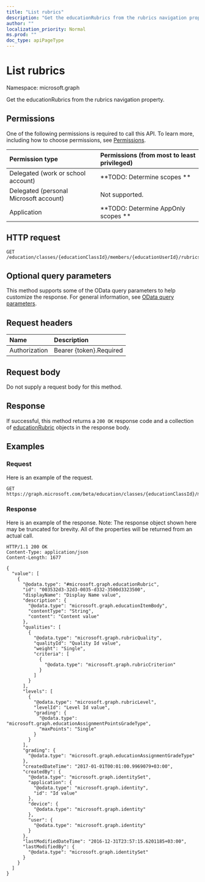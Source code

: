 ```yaml
---
title: "List rubrics"
description: "Get the educationRubrics from the rubrics navigation property."
author: ""
localization_priority: Normal
ms.prod: ""
doc_type: apiPageType
---
```


# List rubrics

Namespace: microsoft.graph

Get the educationRubrics from the rubrics navigation property.

## Permissions
One of the following permissions is required to call this API. To learn more, including how to choose permissions, see [Permissions](/concepts/permissions-reference.md).

|Permission type|Permissions (from most to least privileged)|
|:---|:---|
|Delegated (work or school account)|**TODO: Determine scopes **|
|Delegated (personal Microsoft account)|Not supported.|
|Application|**TODO: Determine AppOnly scopes **|

## HTTP request
<!-- {
  "blockType": "ignored"
}
-->
``` http
GET /education/classes/{educationClassId}/members/{educationUserId}/rubrics
```

## Optional query parameters
This method supports some of the OData query parameters to help customize the response. For general information, see [OData query parameters](/graph/query-parameters).

## Request headers
|Name|Description|
|:---|:---|
|Authorization|Bearer {token}.Required|

## Request body
Do not supply a request body for this method.

## Response
If successful, this method returns a `200 OK` response code and a collection of [educationRubric](../resources/educationrubric.md) objects in the response body.

## Examples

### Request
Here is an example of the request.
<!-- {
  "blockType": "request",
  "name": "get_educationrubric"
}
-->
``` http
GET https://graph.microsoft.com/beta/education/classes/{educationClassId}/members/{educationUserId}/rubrics
```

### Response
Here is an example of the response. Note: The response object shown here may be truncated for brevity. All of the properties will be returned from an actual call.
<!-- {
  "blockType": "response",
  "truncated": true,
  "@odata.type": "collection(microsoft.graph.educationrubric)"
}
-->
``` http
HTTP/1.1 200 OK
Content-Type: application/json
Content-Length: 1677

{
  "value": [
    {
      "@odata.type": "#microsoft.graph.educationRubric",
      "id": "003532d3-32d3-0035-d332-3500d3323500",
      "displayName": "Display Name value",
      "description": {
        "@odata.type": "microsoft.graph.educationItemBody",
        "contentType": "String",
        "content": "Content value"
      },
      "qualities": [
        {
          "@odata.type": "microsoft.graph.rubricQuality",
          "qualityId": "Quality Id value",
          "weight": "Single",
          "criteria": [
            {
              "@odata.type": "microsoft.graph.rubricCriterion"
            }
          ]
        }
      ],
      "levels": [
        {
          "@odata.type": "microsoft.graph.rubricLevel",
          "levelId": "Level Id value",
          "grading": {
            "@odata.type": "microsoft.graph.educationAssignmentPointsGradeType",
            "maxPoints": "Single"
          }
        }
      ],
      "grading": {
        "@odata.type": "microsoft.graph.educationAssignmentGradeType"
      },
      "createdDateTime": "2017-01-01T00:01:00.9969079+03:00",
      "createdBy": {
        "@odata.type": "microsoft.graph.identitySet",
        "application": {
          "@odata.type": "microsoft.graph.identity",
          "id": "Id value"
        },
        "device": {
          "@odata.type": "microsoft.graph.identity"
        },
        "user": {
          "@odata.type": "microsoft.graph.identity"
        }
      },
      "lastModifiedDateTime": "2016-12-31T23:57:15.6201185+03:00",
      "lastModifiedBy": {
        "@odata.type": "microsoft.graph.identitySet"
      }
    }
  ]
}
```

